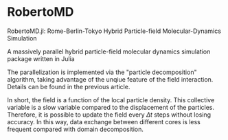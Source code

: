 # RobertoMD

RobertoMD.jl: Rome-Berlin-Tokyo Hybrid Particle-field Molecular-Dynamics Simulation

A massively parallel hybrid particle-field molecular dynamics simulation package written in Julia

The parallelization is implemented via the "particle decomposition" algorithm, taking advantage of the unqiue feature of the field interaction. Details can be found in the previous article.

In short, the field is a function of the local particle density. This collective variable is a slow variable compared to the displacement of the particles. Therefore, it is possible to update the field every $\Delta t$ steps without losing accuracy. In this way, data exchange between different cores is less frequent compared with domain decomposition.
